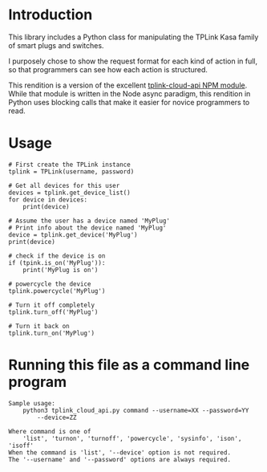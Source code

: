 # Introduction
This library includes a Python class for manipulating the TPLink Kasa
family of smart plugs and switches.

I purposely chose to show the request format for each kind of action in
full, so that programmers can see how each action is structured.

This rendition is a version of the excellent
[tplink-cloud-api NPM module](https://www.npmjs.com/package/tplink-cloud-api).
While that module is written in the Node async paradigm, this
rendition in Python uses blocking calls that make it easier for novice
programmers to read.

# Usage
    # First create the TPLink instance
    tplink = TPLink(username, password)

    # Get all devices for this user
    devices = tplink.get_device_list()
    for device in devices:
        print(device)

    # Assume the user has a device named 'MyPlug'
    # Print info about the device named 'MyPlug'
    device = tplink.get_device('MyPlug')
    print(device)

    # check if the device is on
    if (tpink.is_on('MyPlug')):
        print('MyPlug is on')

    # powercycle the device
    tplink.powercycle('MyPlug')

    # Turn it off completely
    tplink.turn_off('MyPlug')

    # Turn it back on
    tplink.turn_on('MyPlug')

# Running this file as a command line program

    Sample usage:
        python3 tplink_cloud_api.py command --username=XX --password=YY
            --device=ZZ

    Where command is one of
        'list', 'turnon', 'turnoff', 'powercycle', 'sysinfo', 'ison', 'isoff'
    When the command is 'list', '--device' option is not required.
    The '--username' and '--password' options are always required.
